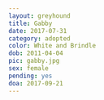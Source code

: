 ```yaml
---
layout: greyhound
title: Gabby
date: 2017-07-31
category: adopted
color: White and Brindle
dob: 2011-04-04
pic: gabby.jpg
sex: female
pending: yes
doa: 2017-09-21
---
```


